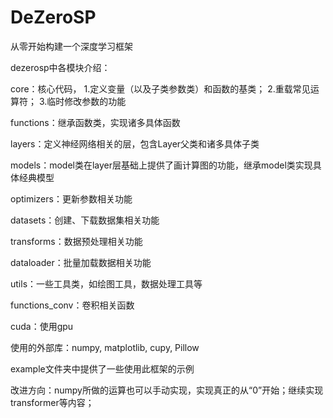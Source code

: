 # DeZeroSP
从零开始构建一个深度学习框架

dezerosp中各模块介绍：

core：核心代码，
1.定义变量（以及子类参数类）和函数的基类；
2.重载常见运算符；
3.临时修改参数的功能

functions：继承函数类，实现诸多具体函数

layers：定义神经网络相关的层，包含Layer父类和诸多具体子类

models：model类在layer层基础上提供了画计算图的功能，继承model类实现具体经典模型

optimizers：更新参数相关功能

datasets：创建、下载数据集相关功能

transforms：数据预处理相关功能

dataloader：批量加载数据相关功能

utils：一些工具类，如绘图工具，数据处理工具等

functions_conv：卷积相关函数

cuda：使用gpu

使用的外部库：numpy, matplotlib,  cupy, Pillow

example文件夹中提供了一些使用此框架的示例

改进方向：numpy所做的运算也可以手动实现，实现真正的从“0”开始；继续实现transformer等内容；